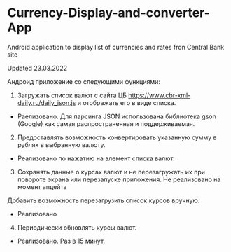 # Currency-Display-and-converter-App

Android application to display list of currencies and rates fron Central Bank site

Updated 23.03.2022

Андроид приложение со следующими функциями:

1. Загружать список валют с сайта ЦБ https://www.cbr-xml-daily.ru/daily_json.js и отображать
его в виде списка. 
- Раелизовано. Для парсинга JSON использована библиотека gson (Google) как самая распространенная и поддерживаемая. 

2. Предоставлять возможность конвертировать указанную сумму в рублях в выбранную
валюту. 
- Реализовано по нажатию на элемент списка валют.

3. Сохранять данные о курсах валют и не перезагружать их при повороте экрана или
перезапуске приложения.
   Не реализовано на момент апдейта
   
Добавить возможность перезагрузить список курсов вручную. 
- Реализовано 

4. Периодически обновлять курсы валют.
- Реализовано. Раз в 15 минут.
